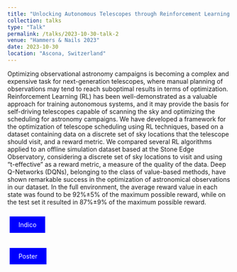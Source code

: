 ```yaml
---
title: "Unlocking Autonomous Telescopes through Reinforcement Learning: An Offline Framework and Insights from a Case Study"
collection: talks
type: "Talk"
permalink: /talks/2023-10-30-talk-2
venue: "Hammers & Nails 2023"
date: 2023-10-30
location: "Ascona, Switzerland"
---
```


Optimizing observational astronomy campaigns is becoming a complex and expensive task for next-generation telescopes, where manual planning of observations may tend to reach suboptimal results in terms of optimization. 
Reinforcement Learning (RL) has been well-demonstrated as a valuable approach for training autonomous systems, and it may provide the basis for self-driving telescopes capable of scanning the sky and optimizing the scheduling for astronomy campaigns. 
We have developed a framework for the optimization of telescope scheduling using RL techniques, based on a dataset containing data on a discrete set of sky locations that the telescope should visit, and a reward metric. We compared several RL algorithms applied to an offline simulation dataset based at the Stone Edge Observatory, considering a discrete set of sky locations to visit and using “t-effective” as a reward metric, a measure of the quality of the data. 
Deep Q-Networks (DQNs), belonging to the class of value-based methods, have shown remarkable success in the optimization of astronomical observations in our dataset. In the full environment, the average reward value in each state was found to be 92%±5% of the maximum possible reward, while on the test set it resulted in 87%±9% of the maximum possible reward.

<a href="https://indico.cern.ch/event/1202995/overview" style="background-color: blue; color: white; padding: 10px 20px; text-align: center; text-decoration: none; display: inline-block; margin: 10px 5px; cursor: pointer;">Indico</a>

<a href="https://indico.cern.ch/event/1202995/contributions/5590226/attachments/2741344/4772507/Poster.pdf" style="background-color: blue; color: white; padding: 10px 20px; text-align: center; text-decoration: none; display: inline-block; margin: 10px 5px; cursor: pointer;">Poster</a>
